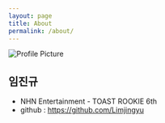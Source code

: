 ```yaml
---
layout: page
title: About
permalink: /about/
---
```


<img src="{{ site.baseurl }}/assets/profile-placeholder.jpg" title="Profile Picture" class="profile">

## 임진규
* NHN Entertainment - TOAST ROOKIE 6th
* github : https://github.com/Limjingyu
